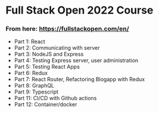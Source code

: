 # Full Stack Open 2022 Course

### From here: https://fullstackopen.com/en/

- Part 1: React
- Part 2: Communicating with server
- Part 3: NodeJS and Express
- Part 4: Testing Express server, user administration
- Part 5: Testing React Apps
- Part 6: Redux
- Part 7: React Router, Refactoring Blogapp with Redux
- Part 8: GraphQL
- Part 9: Typescript
- Part 11: CI/CD with Github actions
- Part 12: Container/docker
